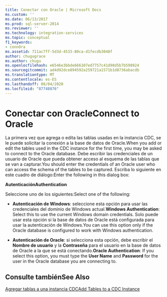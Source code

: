 ```yaml
---
title: Conectar con Oracle | Microsoft Docs
ms.custom: ''
ms.date: 06/13/2017
ms.prod: sql-server-2014
ms.reviewer: ''
ms.technology: integration-services
ms.topic: conceptual
f1_keywords:
- connOra
ms.assetid: 711ac7ff-5d3d-4533-80ca-d1fecdb3048f
author: chugugrace
ms.author: chugu
ms.openlocfilehash: e6546e3bbde666107ed7757c41d98d5b7b598924
ms.sourcegitcommit: ad4d92dce894592a259721a1571b1d8736abacdb
ms.translationtype: MT
ms.contentlocale: es-ES
ms.lasthandoff: 08/04/2020
ms.locfileid: "87748876"
---
```

# <a name="connect-to-oracle"></a><span data-ttu-id="24ef3-102">Conectar con Oracle</span><span class="sxs-lookup"><span data-stu-id="24ef3-102">Connect to Oracle</span></span>
  <span data-ttu-id="24ef3-103">La primera vez que agrega o edita las tablas usadas en la instancia CDC, se le puede solicitar la conexión a la base de datos de Oracle.</span><span class="sxs-lookup"><span data-stu-id="24ef3-103">When you add or edit the tables used in the CDC instance for the first time, you may be asked to connect to the Oracle database.</span></span> <span data-ttu-id="24ef3-104">Debe escribir las credenciales de un usuario de Oracle que pueda obtener acceso al esquema de las tablas que se van a capturar.</span><span class="sxs-lookup"><span data-stu-id="24ef3-104">You should enter the credentials of an Oracle user who can access the schema of the tables to be captured.</span></span> <span data-ttu-id="24ef3-105">Escriba lo siguiente en este cuadro de diálogo:</span><span class="sxs-lookup"><span data-stu-id="24ef3-105">Enter the following in this dialog box:</span></span>  
  
 <span data-ttu-id="24ef3-106">**Autenticación**</span><span class="sxs-lookup"><span data-stu-id="24ef3-106">**Authentication**</span></span>  
  
 <span data-ttu-id="24ef3-107">Seleccione uno de los siguientes:</span><span class="sxs-lookup"><span data-stu-id="24ef3-107">Select one of the following:</span></span>  
  
-   <span data-ttu-id="24ef3-108">**Autenticación de Windows**: seleccione esta opción para usar las credenciales del dominio de Windows actual.</span><span class="sxs-lookup"><span data-stu-id="24ef3-108">**Windows Authentication**: Select this to use the current Windows domain credentials.</span></span> <span data-ttu-id="24ef3-109">Solo puede usar esta opción si la base de datos de Oracle está configurada para usar la autenticación de Windows.</span><span class="sxs-lookup"><span data-stu-id="24ef3-109">You can use this option only if the Oracle database is configured to work with Windows authentication.</span></span>  
  
-   <span data-ttu-id="24ef3-110">**Autenticación de Oracle**: si selecciona esta opción, debe escribir el **Nombre de usuario** y la **Contraseña** para el usuario en la base de datos de Oracle a la que se está conectando.</span><span class="sxs-lookup"><span data-stu-id="24ef3-110">**Oracle Authentication**: If you select this option, you must type the **User Name** and **Password** for the user in the Oracle database you are connecting to.</span></span>  
  
## <a name="see-also"></a><span data-ttu-id="24ef3-111">Consulte también</span><span class="sxs-lookup"><span data-stu-id="24ef3-111">See Also</span></span>  
 [<span data-ttu-id="24ef3-112">Agregar tablas a una instancia CDC</span><span class="sxs-lookup"><span data-stu-id="24ef3-112">Add Tables to a CDC Instance</span></span>](add-tables-to-a-cdc-instance.md)  
  
  
